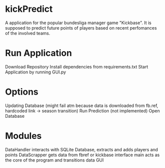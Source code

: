 # kickPredict
A application for the popular bundesliga manager game "Kickbase". It is supposed to predict future points of players based on recent perfomances of the involved teams.

# Run Application
Download Repository
Install dependencies from requirements.txt
Start Application by running GUI.py

# Options
Updating Database (might fail atm because data is downloaded from fb.ref, hardcoded link -> season transition)
Run Prediction (not implemented)
Open Database

# Modules
DataHandler interacts with SQLite Database, extracts and adds players and points
DataScrapper gets data from fbref or kickbase interface
main acts as the core of the program and transitions data
GUI




